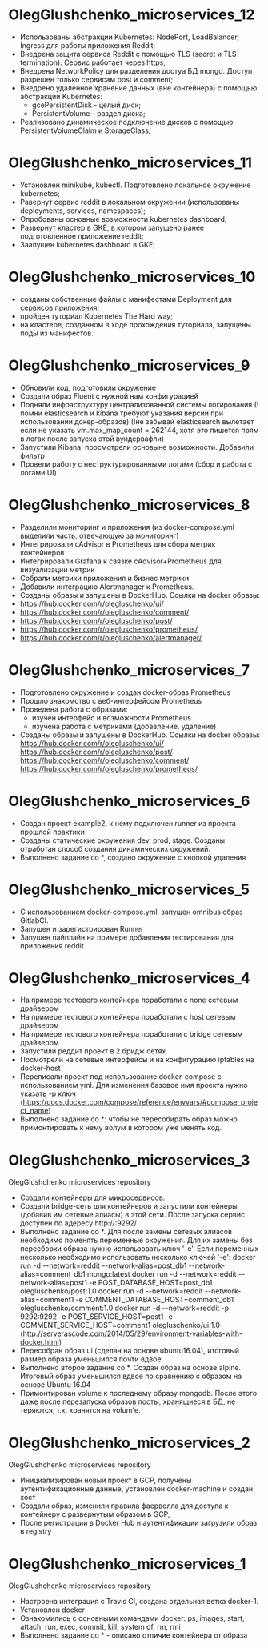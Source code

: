 # OlegGlushchenko_microservices_12
  - Использованы абстракции Kubernetes: NodePort, LoadBalancer, Ingress для работы приложения Reddit;
  - Внедрена защита сервиса Reddit с помощью TLS (secret и TLS termination). Сервис работает через https;
  - Внедрена NetworkPolicy для разделения достуа БД mongo. Доступ разрешен только сервисам post и comment;
  - Внедрено удаленное хранение данных (вне контейнера) с помощью абстракций Kubernetes:
    - gcePersistentDisk - целый диск;
    - PersistentVolume - раздел диска;
  - Реализовано динамическое подключение дисков с помощью PersistentVolumeClaim и StorageClass;

# OlegGlushchenko_microservices_11
  - Установлен minikube, kubectl. Подготовлено локальное окружение kubernetes;
  - Равернут сервис reddit в локальном окружении (использованы deployments, services, namespaces);
  - Опробованы основные возможности kubernetes dashboard;
  - Развернут кластер в GKE, в котором запущено ранее подготовленное приложение reddit;
  - Заапущен kubernetes dashboard в GKE;

# OlegGlushchenko_microservices_10
  - созданы собственные файлы с манифестами Deployment для сервисов приложения;
  - пройден туториал Kubernetes The Hard way;
  - на кластере, созданном в ходе прохождения туториала, запущены поды из манифестов.


# OlegGlushchenko_microservices_9
 - Обновили код, подготовили окружение
 - Создали образ Fluent с нужной нам конфигурацией
 - Подняли инфраструктуру централизованной системы логирования (!помни elasticsearch и kibana требуют указания версии при использовании докер-образов) (!не забывай elasticsearch вылетает если не указать vm.max_map_count = 262144, хотя это пишется прям в логах после запуска этой вундервафли)
 - Запустили Kibanа, просмотрели основыне возможности. Добавили фильтр
 - Провели работу с неструктурированными логами (сбор и работа с логами UI)

# OlegGlushchenko_microservices_8
 - Разделили мониторинг и приложения (из docker-compose.yml выделили часть, отвечающую за мониторинг)
 - Интегрировали cAdvisor в Prometheus для сбора метрик контейнеров
 - Интегрировали Grafana к связке cAdvisor+Prometheus для визуализации метрик
 - Собрали метрики приложения и бизнес метрики
 - Добавили интеграцию Alertmanager к Prometheus.  
 - Созданы образы и запушены в DockerHub. Ссылки на docker образы:
  - https://hub.docker.com/r/olegluschenko/ui/
  - https://hub.docker.com/r/olegluschenko/comment/
  - https://hub.docker.com/r/olegluschenko/post/
  - https://hub.docker.com/r/olegluschenko/prometheus/
  - https://hub.docker.com/r/olegluschenko/alertmanager/

# OlegGlushchenko_microservices_7
 - Подготовлено окружение и создан docker-образ Prometheus
 - Прошло знакомство с веб-интерфейсом Prometheus
 - Проведена работа с образами:
    - изучен интерфейс и возможности Prometheus
    - изучена работа с метриками (добавление, удаление)
 - Созданы образы и запушены в DockerHub. Ссылки на docker образы:
    https://hub.docker.com/r/olegluschenko/ui/
    https://hub.docker.com/r/olegluschenko/post/
    https://hub.docker.com/r/olegluschenko/comment/
    https://hub.docker.com/r/olegluschenko/prometheus/

# OlegGlushchenko_microservices_6
 - Создан проект example2, к нему подключен runner из проекта прошлой практики
 - Созданы статические окружения dev, prod, stage. Созданы отработан способ создания динамических окружений.
 - Выполнено задание со *, создано окружение с кнопкой удаления


# OlegGlushchenko_microservices_5
- С использованием docker-compose.yml, запущен omnibus образ GitlabCI. 
- Запущен и зарегистрирован Runner
- Запущен пайплайн на примере добавления тестирования для приложения reddit


# OlegGlushchenko_microservices_4
 - На примере тестового контейнера поработали с none сетевым драйвером 
 - На примере тестового контейнера поработали с host сетевым драйвером 
 - На примере тестового контейнера поработали с bridge сетевым драйвером 
 - Запустили реддит проект в 2 бридж сетях
 - Посмотрели на сетевые интерфейсы и на конфигурацию iptables на docker-host
 - Переписали проект под использование docker-compose с использованием yml. Для изменения базовое имя проекта нужно указать -p ключ (https://docs.docker.com/compose/reference/envvars/#compose_project_name)
 - Выполнено задание со *: чтобы не пересобирать образ можно примонтировать к нему волум в котором уже менять код.


# OlegGlushchenko_microservices_3
OlegGlushchenko microservices repository
- Создали контейнеры для микросервисов. 
- Создали bridge-сеть для контейнеров и запустили контейнеры (добавив им сетевые алиасы) в этой сети. После запуска сервис доступен по адересу http://<docker-host-ip>:9292/
- Выполнено задание со *. Для после замены сетевых алиасов необходимо поменять переменные окружения. Для их замены без пересборки образа нужно использовать ключ '-e'. Если переменных несколько необходимо использовать несколько ключей '-e':
docker run -d --network=reddit --network-alias=post_db1 --network-alias=comment_db1 mongo:latest
docker run -d --network=reddit --network-alias=post1 -e POST_DATABASE_HOST=post_db1 olegluschenko/post:1.0 
docker run -d --network=reddit --network-alias=comment1 -e COMMENT_DATABASE_HOST=comment_db1 olegluschenko/comment:1.0
docker run -d --network=reddit -p 9292:9292 -e POST_SERVICE_HOST=post1 -e COMMENT_SERVICE_HOST=comment1 olegluschenko/ui:1.0
(http://serverascode.com/2014/05/29/environment-variables-with-docker.html)
- Пересобран образ ui (сделан на основе ubuntu16.04), итоговый размер образа уменьшился почти вдвое.
- Выполнено второе задание со *. Создан образ на основе alpine. Итоговый образ уменьшился вдвое по сравнению с образом на основе Ubuntu 16.04
- Примонтирован volume к последнему образу mongodb. После этого даже после перезапуска образов посты, хранящиеся в БД, не теряются, т.к. хранятся на volum'е.

# OlegGlushchenko_microservices_2
OlegGlushchenko microservices repository
- Инициализирован новый проект в GCP, получены аутентификационные данные, установлен docker-machine и создан хост
- Создали образ, изменили правила фаерволла для доступа к контейнеру с развернутым образом в GCP, 
- После регистрации в Docker Hub и аутентификации загрузили образ в registry

# OlegGlushchenko_microservices_1
OlegGlushchenko microservices repository
- Настроена интеграция с Travis CI, создана отдельная ветка docker-1. 
- Установлен docker
- Ознакомились с основными командами docker: ps, images, start, attach, run, exec, commit, kill, system df, rm, rmi
- Выполнено задание со * - описано отличие контейнера от образа
